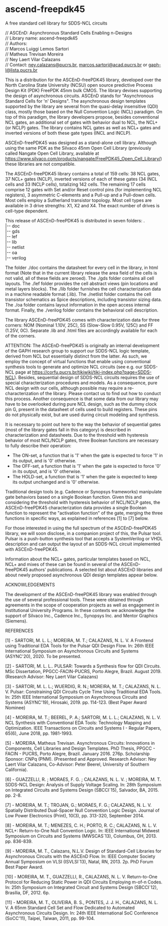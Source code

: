 # ascend-freepdk45
A free standard cell library for SDDS-NCL circuits

// ASCEnD: Asynchronous Standard Cells Enabling n-Designs <br>
// Library name: ascend-freepdk45 <br>
// Authors: <br>
//    Marcos Luiggi Lemos Sartori <br>
//    Matheus Trevisan Moreira <br>
//    Ney Laert Vilar Calazans <br>
// Contact: ney.calazans@pucrs.br, marcos.sartori@acad.pucrs.br or gaph-l@lista.pucrs.br <br>

This is a distribution for the ASCEnD-freePDK45 library, developed over the North Carolina State University (NCSU) open source predictive Process Design Kit (PDK) FreePDK 45nm bulk CMOS. The library devises supporting the design of asynchronous circuits. ASCEnD stands for "Asynchronous Standard Cells for 'n' Designs". The asynchronous design templates supported by the library are several from the quasi-delay insensitive (QDI) class, mostly those based on the Null Convention Logic (NCL) paradigm. On top of this paradigm, the library developers propose, besides conventional NCL gates, an additional set of gates with behavior dual to NCL, the NCL+ (or NCLP) gates. The library contains NCL gates as well as NCL+ gates and inverted versions of both these gate types (INCL and INCLP).

ASCEnD-freePDK45 was designed as a stand-alone cell library. Although using the same PDK as the Silvaco 45nm Open Cell Library (previously called Nangate Open Cell Library, available at https://www.silvaco.com/products/nangate/FreePDK45_Open_Cell_Library/) these libraries are not compatible.

The ASCEnD-freePDK45 library contains a total of 159 cells: 38 NCL gates, 37 NCL+ gates (NCLP), inverted versions of each of these gates (34 INCL cells and 33 INCLP cells), totalizing 142 cells. The remaining 17 cells comprise 12 gates with Set and/or Reset control pins (for implementing NCL registers), 3 asymmetric C-elements and a Pull-up and a Pull-down cells. Most cells employ a Sutherland transistor topology. Most cell types are available in 3 drive strengths: X1, X2 and X4. The exact number of drives is cell-type dependent.

This release of ASCEnD-freePDK45 is distributed in seven folders:
.<br>
|-- doc<br>
|-- gds<br>
|-- lef<br>
|-- lib<br>
|-- netlist<br>
|-- oa<br>
|-- verilog<br>

The folder ./doc contains the datasheet for every cell in the library, in html format (Note that in the current library release the area field of the cells is not valid, all of these fields are zeroed). The ./gds folder contains all cell layouts. The ./lef folder provides the cell abstract views (pin locations and metal layers blocks). The ./lib folder furnishes the cell characterization data in a machine readable format (.lib). The ./netlist folder contains the cell transistor schematics as Spice descriptions, including transistor sizing data. The ./oa folder contains layout information in the open access internal format. Finally, the ./verilog folder contains the behavioral cell description.

The library ASCEnD-freePDK45 comes with characterization data for three corners: NOM (Nominal 1.10V, 25C), SS (Slow-Slow 0.95V, 125C) and FF (1.25V, 0C). Separate .lib and .html files are accordingly available for each of the corners.

ATTENTION: The ASCEnD-freePDK45 is originally an internal development of the GAPH research group to support our SDDS-NCL logic template, derived from NCL but essentially distinct from the latter. As such, we employ the concept of virtual functions that enable using conventional synthesis tools to generate and optimize NCL circuits (see e.g. our SDDS-NCL page at https://corfu.pucrs.br/tikiwiki/tiki-index.php?page=SDDS-NCL). Besides, sequential design of SDDS-NCL circuits requires the use of special characterization procedures and models. As a consequence, pure NCL design with our cells, although possible may require a re-characterization of the library. Please contact us to find out how to conduct this process. Another consequence is that some data from our library may have to be overlooked during pure NCL design, such as the dummy clock pin G, present in the datasheet of cells used to build registers. These pins do not physically exist, but are used during circuit modeling and synthesis.

It is necessary to point out here to the way the behavior of sequential gates (most of the library gates fall in this category) is described in characterization and datasheets. Due to the threshold with hysteresis behavior of most NCL/NCLP gates, three Boolean functions are necessary to fully describe their operation:
  - The ON-set, a function that is '1' when the gate is expected to force '1' in its output, and is '0' otherwise.
  - The OFF-set, a function that is '1' when the gate is expected to force '0' in its output, and is '0' otherwise.
  - The HOLD-set, a function that is '1' when the gate is expected to keep its output unchanged and is '0' otherwise.

Traditional design tools (e.g. Cadence or Synopsys frameworks) manipulate gate behaviors based on a single Boolean function. Given this and considering the threshold with hysteresis behavior of NCL/NCLP gates, the ASCEnD-freePDK45 characterization data provides a single Boolean function to represent the "activation function" of the gate, merging the three functions in specific ways, as explained in references [1] to [7] below.

For those interested in using the full spectrum of the ASCEnD-freePDK45 library, we will soon disclose, in a companion project of this, the Pulsar tool. Pulsar is a push-button synthesis tool that accepts a SystemVerilog or VHDL description and can output the layout of an SDDS-NCL circuit implemented with ASCEnD-freePDK45.

Information about the NCL+ gates, particular templates based on NCL, NCL+ and mixes of these can be found in several of the ASCEnD-freePDK45 authors' publications. A selected list about ASCEnD libraries and about newly proposed asynchronous QDI design templates appear below.

ACKNOWLEDGEMENTS

The development of the ASCEnD-freePDK45 library was enabled through the use of several professional tools. These were obtained through agreements in the scope of cooperation projects as well as engagement in Institutional University Programs. In these contexts we acknowledge the support of Silvaco Inc., Cadence Inc., Synopsys Inc. and Mentor Graphics (Siemens).

REFERENCES

[1] - SARTORI, M. L. L.; MOREIRA, M. T.; CALAZANS, N. L. V. A Frontend using Traditional EDA Tools for the Pulsar QDI Design Flow. In: 26th IEEE International Symposium on Asynchronous Circuits and Systems (ASYNC'20), 2020. To be presented.

[2] - SARTORI, M. L. L.. PULSAR: Towards a Synthesis flow for QDI Circuits. MSc Dissertation, PPGCC-FACIN-PUCRS, Porto Alegre, Brazil. August 2019. (Research Advisor: Ney Laert Vilar Calazans)

[3] - SARTORI, M. L. L.; WUERDIG, R. N.; MOREIRA, M. T.; CALAZANS, N. L. V. Pulsar: Constraining QDI Circuits Cycle Time Using Traditional EDA Tools. In: 25th IEEE International Symposium on Asynchronous Circuits and Systems (ASYNC'19), Hirosaki, 2019. pp. 114-123. (Best Paper Award Nominee)

[4] - MOREIRA, M. T.; BEEREL, P. A.; SARTORI, M. L. L.; CALAZANS, N. L. V. NCL Synthesis with Conventional EDA Tools: Technology Mapping and Optimization. IEEE Transactions on Circuits and Systems I - Regular Papers, 65(6), June 2018, pp. 1981-1993.

[5] - MOREIRA, Matheus Trevisan. Asynchronous Circuits: Innovations in Components, Cell Libraries and Design Templates. PhD Thesis, PPGCC - FACIN - PUCRS, Porto Alegre, Brazil. January 2016. 276p. Scholarship Sponsor: CNPq (PNM). (Presented and  Approved. Research Advisor: Ney Laert Vilar Calazans, Co-Advisor: Peter Beerel, University of Southern California).

[6] - GUAZZELLI, R. ; MORAES, F. G. ; CALAZANS, N. L. V. ; MOREIRA, M. T. SDDS-NCL Design: Analysis of Supply Voltage Scaling. In: 28th Symposium on Integrated Circuits and Systems Design (SBCCI´15), Salvador, BA, 2015. pp. 2-8.

[7] - MOREIRA, M. T.; TROJAN, G.; MORAES, F. G.; CALAZANS, N. L. V. Spatially Distributed Dual-Spacer Null Convention Logic Design. Journal of Low Power Electronics (Print), 10(3), pp. 313-320, September 2014.

[8] - MOREIRA, M. T.; MENEZES, C. H.; PORTO, R. C.; CALAZANS, N. L. V. NCL+: Return-to-One Null Convention Logic. In: IEEE International Midwest Symposium on Circuits and Systems (MWSCAS´13), Columbus, OH, 2013. pp. 836-839.

[9] - MOREIRA, M. T., Calazans, N.L.V. Design of Standard-Cell Libraries for Asynchronous Circuits with the ASCEnD Flow. In: IEEE Computer Society Annual Symposium on VLSI (ISVLSI´13), Natal, RN, 2013. 2p. PhD Forum Best Paper Award.

[10] - MOREIRA, M. T., GUAZZELLI, R., CALAZANS, N. L. V. Return-to-One Protocol for Reducing Static Power in QDI Circuits Employing m-of-n Codes. In: 25th Symposium on Integrated Circuit and Systems Design (SBCCI´12), Brasília, DF, 2012. 6p.

[11] - MOREIRA, M. T., OLIVEIRA, B. S., PONTES, J. J. H., CALAZANS, N. L. V. A 65nm Standard Cell Set and Flow Dedicated to Automated Asynchronous Circuits Design. In: 24th IEEE International SoC Conference (SoCC'11), Taipei, Taiwan, 2011, pp. 99-104.
